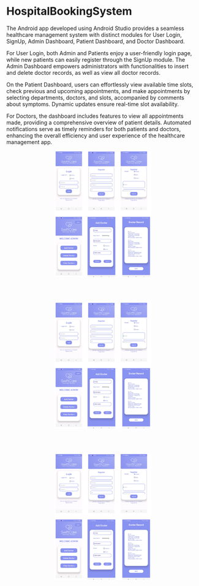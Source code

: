 # HospitalBookingSystem

The Android app developed using Android Studio provides a seamless healthcare management system with distinct modules for User Login, SignUp, Admin Dashboard, Patient Dashboard, and Doctor Dashboard.

For User Login, both Admin and Patients enjoy a user-friendly login page, while new patients can easily register through the SignUp module. The Admin Dashboard empowers administrators with functionalities to insert and delete doctor records, as well as view all doctor records.

On the Patient Dashboard, users can effortlessly view available time slots, check previous and upcoming appointments, and make appointments by selecting departments, doctors, and slots, accompanied by comments about symptoms. Dynamic updates ensure real-time slot availability.

For Doctors, the dashboard includes features to view all appointments made, providing a comprehensive overview of patient details. Automated notifications serve as timely reminders for both patients and doctors, enhancing the overall efficiency and user experience of the healthcare management app.

<p align="center" width="100%">
    <img width="50%" src="data/img1.png">
</p>

<br><br>

<p align="center" width="100%">
    <img width="50%" src="data/img1.png">
</p>

<br><br>

<p align="center" width="100%">
    <img width="50%" src="data/img1.png">
</p>
